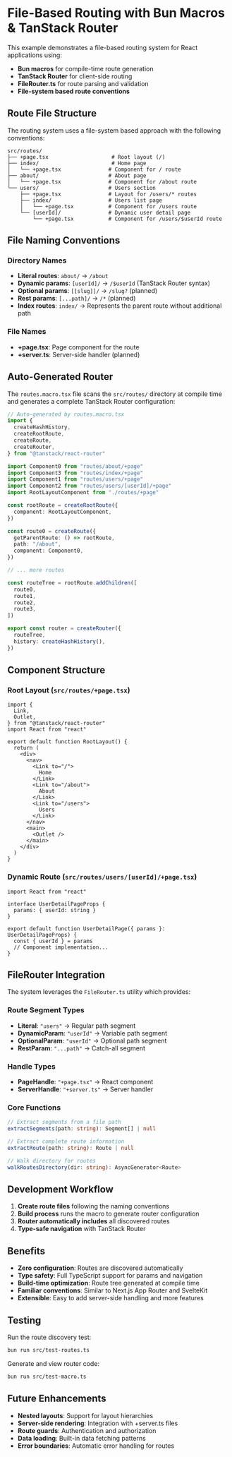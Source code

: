 # File-Based Routing with Bun Macros & TanStack Router

This example demonstrates a file-based routing system for React applications using:

- **Bun macros** for compile-time route generation
- **TanStack Router** for client-side routing
- **FileRouter.ts** for route parsing and validation
- **File-system based route conventions**

## Route File Structure

The routing system uses a file-system based approach with the following conventions:

```
src/routes/
├── +page.tsx                    # Root layout (/)
├── index/                       # Home page
│   └── +page.tsx               # Component for / route
├── about/                      # About page
│   └── +page.tsx               # Component for /about route
└── users/                      # Users section
    ├── +page.tsx               # Layout for /users/* routes
    ├── index/                  # Users list page
    │   └── +page.tsx           # Component for /users route
    └── [userId]/               # Dynamic user detail page
        └── +page.tsx           # Component for /users/$userId route
```

## File Naming Conventions

### Directory Names

- **Literal routes**: `about/` → `/about`
- **Dynamic params**: `[userId]/` → `/$userId` (TanStack Router syntax)
- **Optional params**: `[[slug]]/` → `/slug?` (planned)
- **Rest params**: `[...path]/` → `/*` (planned)
- **Index routes**: `index/` → Represents the parent route without additional path

### File Names

- **+page.tsx**: Page component for the route
- **+server.ts**: Server-side handler (planned)

## Auto-Generated Router

The `routes.macro.tsx` file scans the `src/routes/` directory at compile time and generates a complete TanStack Router configuration:

```typescript
// Auto-generated by routes.macro.tsx
import {
  createHashHistory,
  createRootRoute,
  createRoute,
  createRouter,
} from "@tanstack/react-router"

import Component0 from "routes/about/+page"
import Component3 from "routes/index/+page"
import Component1 from "routes/users/+page"
import Component2 from "routes/users/[userId]/+page"
import RootLayoutComponent from "./routes/+page"

const rootRoute = createRootRoute({
  component: RootLayoutComponent,
})

const route0 = createRoute({
  getParentRoute: () => rootRoute,
  path: "/about",
  component: Component0,
})

// ... more routes

const routeTree = rootRoute.addChildren([
  route0,
  route1,
  route2,
  route3,
])

export const router = createRouter({
  routeTree,
  history: createHashHistory(),
})
```

## Component Structure

### Root Layout (`src/routes/+page.tsx`)

```tsx
import {
  Link,
  Outlet,
} from "@tanstack/react-router"
import React from "react"

export default function RootLayout() {
  return (
    <div>
      <nav>
        <Link to="/">
          Home
        </Link>
        <Link to="/about">
          About
        </Link>
        <Link to="/users">
          Users
        </Link>
      </nav>
      <main>
        <Outlet />
      </main>
    </div>
  )
}
```

### Dynamic Route (`src/routes/users/[userId]/+page.tsx`)

```tsx
import React from "react"

interface UserDetailPageProps {
  params: { userId: string }
}

export default function UserDetailPage({ params }: UserDetailPageProps) {
  const { userId } = params
  // Component implementation...
}
```

## FileRouter Integration

The system leverages the `FileRouter.ts` utility which provides:

### Route Segment Types

- **Literal**: `"users"` → Regular path segment
- **DynamicParam**: `"userId"` → Variable path segment
- **OptionalParam**: `"userId"` → Optional path segment
- **RestParam**: `"...path"` → Catch-all segment

### Handle Types

- **PageHandle**: `"+page.tsx"` → React component
- **ServerHandle**: `"+server.ts"` → Server handler

### Core Functions

```typescript
// Extract segments from a file path
extractSegments(path: string): Segment[] | null

// Extract complete route information
extractRoute(path: string): Route | null

// Walk directory for routes
walkRoutesDirectory(dir: string): AsyncGenerator<Route>
```

## Development Workflow

1. **Create route files** following the naming conventions
2. **Build process** runs the macro to generate router configuration
3. **Router automatically includes** all discovered routes
4. **Type-safe navigation** with TanStack Router

## Benefits

- **Zero configuration**: Routes are discovered automatically
- **Type safety**: Full TypeScript support for params and navigation
- **Build-time optimization**: Route tree generated at compile time
- **Familiar conventions**: Similar to Next.js App Router and SvelteKit
- **Extensible**: Easy to add server-side handling and more features

## Testing

Run the route discovery test:

```bash
bun run src/test-routes.ts
```

Generate and view router code:

```bash
bun run src/test-macro.ts
```

## Future Enhancements

- **Nested layouts**: Support for layout hierarchies
- **Server-side rendering**: Integration with +server.ts files
- **Route guards**: Authentication and authorization
- **Data loading**: Built-in data fetching patterns
- **Error boundaries**: Automatic error handling for routes
